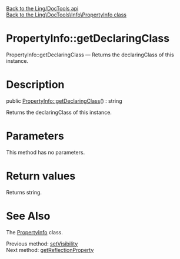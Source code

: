 [Back to the Ling/DocTools api](https://github.com/lingtalfi/DocTools/blob/master/doc/api/Ling/DocTools.md)<br>
[Back to the Ling\DocTools\Info\PropertyInfo class](https://github.com/lingtalfi/DocTools/blob/master/doc/api/Ling/DocTools/Info/PropertyInfo.md)


PropertyInfo::getDeclaringClass
================



PropertyInfo::getDeclaringClass — Returns the declaringClass of this instance.




Description
================


public [PropertyInfo::getDeclaringClass](https://github.com/lingtalfi/DocTools/blob/master/doc/api/Ling/DocTools/Info/PropertyInfo/getDeclaringClass.md)() : string




Returns the declaringClass of this instance.




Parameters
================

This method has no parameters.


Return values
================

Returns string.








See Also
================

The [PropertyInfo](https://github.com/lingtalfi/DocTools/blob/master/doc/api/Ling/DocTools/Info/PropertyInfo.md) class.

Previous method: [setVisibility](https://github.com/lingtalfi/DocTools/blob/master/doc/api/Ling/DocTools/Info/PropertyInfo/setVisibility.md)<br>Next method: [getReflectionProperty](https://github.com/lingtalfi/DocTools/blob/master/doc/api/Ling/DocTools/Info/PropertyInfo/getReflectionProperty.md)<br>


